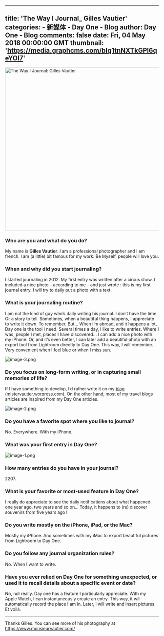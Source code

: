 
---
title: 'The Way I Journal_ Gilles Vautier'
categories: 
    - 新媒体
    - Day One - Blog
author: Day One - Blog
comments: false
date: Fri, 04 May 2018 00:00:00 GMT
thumbnail: 'https://media.graphcms.com/bIq1tnNXTkGPI6qeYOI7'
---

<div>   
<img alt="The Way I Journal: Gilles Vautier" width="800" height="533" src="https://media.graphcms.com/bIq1tnNXTkGPI6qeYOI7" referrerpolicy="no-referrer"><h3>Who are you and what do you do?</h3><p>My name is <strong>Gilles Vautier</strong>. I am a professional photographer and I am french. I am (a little) bit famous for my work: Be Myself, people will love you.</p><h3>When and why did you start journaling?</h3><p>I started journaling in 2012. My first entry was written after a circus show. I included a nice photo – according to me – and just wrote : this is my first journal entry. I will try to daily put a photo with a text.</p><h3>What is your journaling routine?</h3><p>I am not the kind of guy who’s daily writing his journal. I don’t have the time. Or a story to tell. Sometimes, when a beautiful thing happens, I appreciate to write it down. To remember. But… When I’m abroad, and it happens a lot, Day one is the tool I need. Several times a day, I like to write entries. Where I was, people I met, places I have discovered… I can add a nice photo with my iPhone. Or, and it’s even better, I can later add a beautiful photo with an export tool from Lightroom directly to Day One. This way, I will remember. Very convenient when I feel blue or when I miss sun.</p><p><img alt="image-3.png" src="https://media.graphcms.com/hWkGc7ERUiqHFH0PUQKH" referrerpolicy="no-referrer"></p><h3>Do you focus on long-form writing, or in capturing small memories of life?</h3><p>If I have something to develop, I’d rather write it on my <a href="https://mistervautier.wordpress.com/">blog</a> (<a href="https://mistervautier.wordpress.com/">mistervautier.worpress.com</a>). On the other hand, most of my travel blogs articles are inspired from my Day One articles.</p><p><img alt="image-2.png" src="https://media.graphcms.com/3apJ9QB2kku3F7EwIBAu" referrerpolicy="no-referrer"></p><h3>Do you have a favorite spot where you like to journal?</h3><p>No. Everywhere. With my iPhone.</p><h3>What was your first entry in Day One?</h3><p><img alt="image-1.png" src="https://media.graphcms.com/2eBLctK0RwKYtPbrWBjG" referrerpolicy="no-referrer"></p><h3>How many entries do you have in your journal?</h3><p>2207<!-- -->.</p><h3>What is your favorite or most-used feature in Day One?</h3><p>I really do appreciate to see the daily notifications about what happened one year ago, two years and so on… Today, it happens to (re) discover souvenirs from five years ago !</p><h3>Do you write mostly on the iPhone, iPad, or the Mac?</h3><p>Mostly my iPhone. And sometimes with my iMac to export beautiful pictures from Lightroom to Day One.</p><h3>Do you follow any journal organization rules?</h3><p>No. When I want to write.</p><h3>Have you ever relied on Day One for something unexpected, or used it to recall details about a specific event or date?</h3><p>No, not really. Day one has a feature I particularly appreciate. With my Apple Watch, I can instantaneously create an entry. This way, it will automatically record the place I am in. Later, I will write and insert pictures. Et voilà.</p><hr><p>Thanks Gilles. You can see more of his photography at <a href="https://www.monsieurvautier.com/">https://www.monsieurvautier.com/</a></p>  
</div>
            